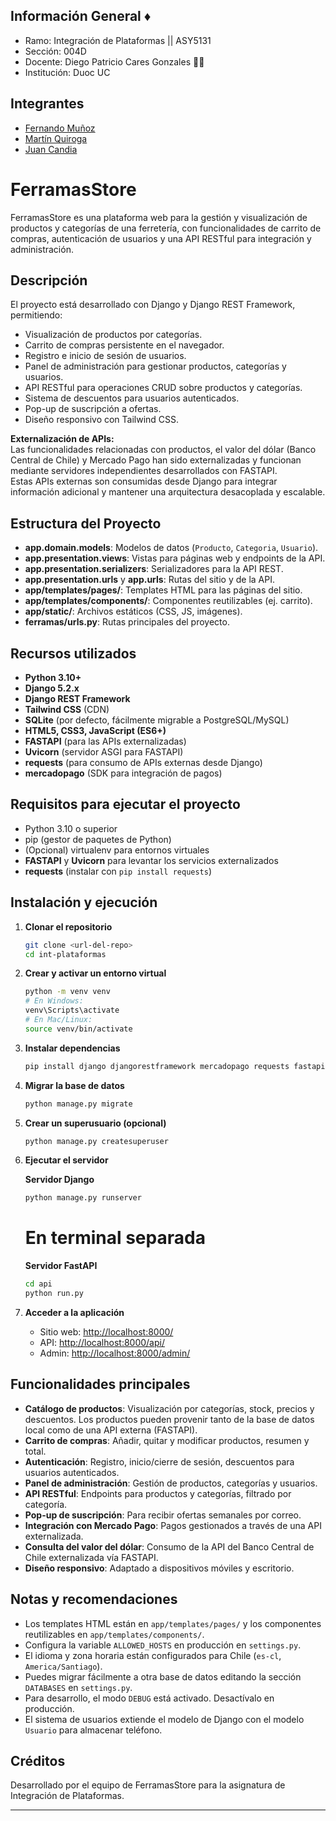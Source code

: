 ## Información General ♦️

 - Ramo: Integración de Plataformas || ASY5131
 - Sección: 004D
 - Docente: Diego Patricio Cares Gonzales 🧑‍🏫
 - Institución: Duoc UC

## Integrantes
- [Fernando Muñoz](https://www.github.com/lonelystar16)
- [Martín Quiroga](https://github.com/trollynnn)
- [Juan Candia](https://github.com/ObiJuanKenobi22)

# FerramasStore

FerramasStore es una plataforma web para la gestión y visualización de productos y categorías de una ferretería, con funcionalidades de carrito de compras, autenticación de usuarios y una API RESTful para integración y administración.

## Descripción

El proyecto está desarrollado con Django y Django REST Framework, permitiendo:
- Visualización de productos por categorías.
- Carrito de compras persistente en el navegador.
- Registro e inicio de sesión de usuarios.
- Panel de administración para gestionar productos, categorías y usuarios.
- API RESTful para operaciones CRUD sobre productos y categorías.
- Sistema de descuentos para usuarios autenticados.
- Pop-up de suscripción a ofertas.
- Diseño responsivo con Tailwind CSS.

**Externalización de APIs:**  
Las funcionalidades relacionadas con productos, el valor del dólar (Banco Central de Chile) y Mercado Pago han sido externalizadas y funcionan mediante servidores independientes desarrollados con FASTAPI.  
Estas APIs externas son consumidas desde Django para integrar información adicional y mantener una arquitectura desacoplada y escalable.

## Estructura del Proyecto

- **app.domain.models**: Modelos de datos (`Producto`, `Categoria`, `Usuario`).
- **app.presentation.views**: Vistas para páginas web y endpoints de la API.
- **app.presentation.serializers**: Serializadores para la API REST.
- **app.presentation.urls** y **app.urls**: Rutas del sitio y de la API.
- **app/templates/pages/**: Templates HTML para las páginas del sitio.
- **app/templates/components/**: Componentes reutilizables (ej. carrito).
- **app/static/**: Archivos estáticos (CSS, JS, imágenes).
- **ferramas/urls.py**: Rutas principales del proyecto.

## Recursos utilizados

- **Python 3.10+**
- **Django 5.2.x**
- **Django REST Framework**
- **Tailwind CSS** (CDN)
- **SQLite** (por defecto, fácilmente migrable a PostgreSQL/MySQL)
- **HTML5, CSS3, JavaScript (ES6+)**
- **FASTAPI** (para las APIs externalizadas)
- **Uvicorn** (servidor ASGI para FASTAPI)
- **requests** (para consumo de APIs externas desde Django)
- **mercadopago** (SDK para integración de pagos)

## Requisitos para ejecutar el proyecto

- Python 3.10 o superior
- pip (gestor de paquetes de Python)
- (Opcional) virtualenv para entornos virtuales
- **FASTAPI** y **Uvicorn** para levantar los servicios externalizados
- **requests** (instalar con `pip install requests`)

## Instalación y ejecución

1. **Clonar el repositorio**
   ```bash
   git clone <url-del-repo>
   cd int-plataformas
   ```

2. **Crear y activar un entorno virtual**
   ```bash
   python -m venv venv
   # En Windows:
   venv\Scripts\activate
   # En Mac/Linux:
   source venv/bin/activate
   ```

3. **Instalar dependencias**
   ```bash
   pip install django djangorestframework mercadopago requests fastapi uvicorn
   ```

4. **Migrar la base de datos**
   ```bash
   python manage.py migrate
   ```

5. **Crear un superusuario (opcional)**
   ```bash
   python manage.py createsuperuser
   ```

6. **Ejecutar el servidor**
   
   **Servidor Django**
   ```bash
   python manage.py runserver
   ```
   # En terminal separada
   **Servidor FastAPI**
   ```bash
   cd api
   python run.py
   ```

7. **Acceder a la aplicación**
   - Sitio web: [http://localhost:8000/](http://localhost:8000/)
   - API: [http://localhost:8000/api/](http://localhost:8000/api/)
   - Admin: [http://localhost:8000/admin/](http://localhost:8000/admin/)

## Funcionalidades principales

- **Catálogo de productos**: Visualización por categorías, stock, precios y descuentos. Los productos pueden provenir tanto de la base de datos local como de una API externa (FASTAPI).
- **Carrito de compras**: Añadir, quitar y modificar productos, resumen y total.
- **Autenticación**: Registro, inicio/cierre de sesión, descuentos para usuarios autenticados.
- **Panel de administración**: Gestión de productos, categorías y usuarios.
- **API RESTful**: Endpoints para productos y categorías, filtrado por categoría.
- **Pop-up de suscripción**: Para recibir ofertas semanales por correo.
- **Integración con Mercado Pago**: Pagos gestionados a través de una API externalizada.
- **Consulta del valor del dólar**: Consumo de la API del Banco Central de Chile externalizada vía FASTAPI.
- **Diseño responsivo**: Adaptado a dispositivos móviles y escritorio.

## Notas y recomendaciones

- Los templates HTML están en `app/templates/pages/` y los componentes reutilizables en `app/templates/components/`.
- Configura la variable `ALLOWED_HOSTS` en producción en `settings.py`.
- El idioma y zona horaria están configurados para Chile (`es-cl`, `America/Santiago`).
- Puedes migrar fácilmente a otra base de datos editando la sección `DATABASES` en `settings.py`.
- Para desarrollo, el modo `DEBUG` está activado. Desactívalo en producción.
- El sistema de usuarios extiende el modelo de Django con el modelo `Usuario` para almacenar teléfono.

## Créditos

Desarrollado por el equipo de FerramasStore para la asignatura de Integración de Plataformas.

---
